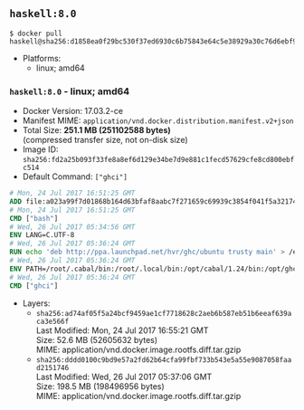 ## `haskell:8.0`

```console
$ docker pull haskell@sha256:d1858ea0f29bc530f37ed6930c6b75843e64c5e38929a30c76d6ebf9b73224d3
```

-	Platforms:
	-	linux; amd64

### `haskell:8.0` - linux; amd64

-	Docker Version: 17.03.2-ce
-	Manifest MIME: `application/vnd.docker.distribution.manifest.v2+json`
-	Total Size: **251.1 MB (251102588 bytes)**  
	(compressed transfer size, not on-disk size)
-	Image ID: `sha256:fd2a25b093f33fe8a8ef6d129e34be7d9e881c1fecd57629cfe8cd800ebfc514`
-	Default Command: `["ghci"]`

```dockerfile
# Mon, 24 Jul 2017 16:51:25 GMT
ADD file:a023a99f7d01868b164d63bfaf8aabc7f271659c69939c3854f041f5a3217428 in / 
# Mon, 24 Jul 2017 16:51:25 GMT
CMD ["bash"]
# Wed, 26 Jul 2017 05:34:56 GMT
ENV LANG=C.UTF-8
# Wed, 26 Jul 2017 05:36:24 GMT
RUN echo 'deb http://ppa.launchpad.net/hvr/ghc/ubuntu trusty main' > /etc/apt/sources.list.d/ghc.list &&     apt-key adv --keyserver keyserver.ubuntu.com --recv-keys F6F88286 &&     apt-get update &&     apt-get install -y --no-install-recommends cabal-install-1.24 ghc-8.0.2 happy-1.19.5 alex-3.1.7             zlib1g-dev libtinfo-dev libsqlite3-0 libsqlite3-dev ca-certificates g++ git curl &&     curl -fSL https://github.com/commercialhaskell/stack/releases/download/v1.3.2/stack-1.3.2-linux-x86_64-static.tar.gz -o stack.tar.gz &&     curl -fSL https://github.com/commercialhaskell/stack/releases/download/v1.3.2/stack-1.3.2-linux-x86_64-static.tar.gz.asc -o stack.tar.gz.asc &&     apt-get purge -y --auto-remove curl &&     export GNUPGHOME="$(mktemp -d)" &&     gpg --keyserver ha.pool.sks-keyservers.net --recv-keys C5705533DA4F78D8664B5DC0575159689BEFB442 &&     gpg --batch --verify stack.tar.gz.asc stack.tar.gz &&     tar -xf stack.tar.gz -C /usr/local/bin --strip-components=1 &&     /usr/local/bin/stack config set system-ghc --global true &&     rm -rf "$GNUPGHOME" /var/lib/apt/lists/* /stack.tar.gz.asc /stack.tar.gz
# Wed, 26 Jul 2017 05:36:24 GMT
ENV PATH=/root/.cabal/bin:/root/.local/bin:/opt/cabal/1.24/bin:/opt/ghc/8.0.2/bin:/opt/happy/1.19.5/bin:/opt/alex/3.1.7/bin:/usr/local/sbin:/usr/local/bin:/usr/sbin:/usr/bin:/sbin:/bin
# Wed, 26 Jul 2017 05:36:24 GMT
CMD ["ghci"]
```

-	Layers:
	-	`sha256:ad74af05f5a24bcf9459ae1cf7718628c2aeb6b587eb51b6eeaf639aca3e566f`  
		Last Modified: Mon, 24 Jul 2017 16:55:21 GMT  
		Size: 52.6 MB (52605632 bytes)  
		MIME: application/vnd.docker.image.rootfs.diff.tar.gzip
	-	`sha256:dddd0100c9bd9e57a2fd62b64cfa99fbf733b543e5a55e9087058faad2151746`  
		Last Modified: Wed, 26 Jul 2017 05:37:06 GMT  
		Size: 198.5 MB (198496956 bytes)  
		MIME: application/vnd.docker.image.rootfs.diff.tar.gzip
